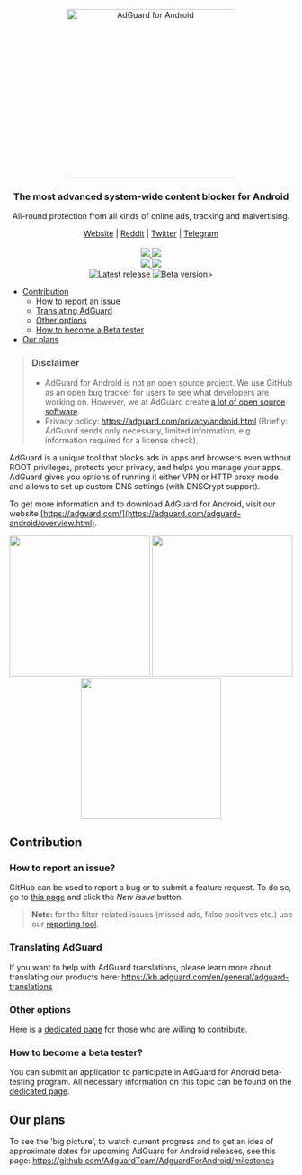 <p align="center">
  <picture>
   <source media="(prefers-color-scheme: dark)" srcset="https://cdn.adguard.com/public/Adguard/Common/Logos/andr_dark.svg" width="300px" alt="AdGuard for Adndroid" />
   <img src="https://cdn.adguard.com/public/Adguard/Common/Logos/andr.svg" width="300px" alt="AdGuard for Android" />
 </picture>
</p>
<h3 align="center">The most advanced system-wide content blocker for Android</h3>
<p align="center">
  All-round protection from all kinds of online ads, tracking and malvertising.
</p>
  
  <p align="center">
    <a href="https://adguard.com/">Website</a> |
    <a href="https://reddit.com/r/Adguard">Reddit</a> |
    <a href="https://twitter.com/AdGuard">Twitter</a> |
    <a href="https://t.me/adguard_en">Telegram</a>
    <br /><br />
    <a href="https://github.com/AdguardTeam/AdguardForAndroid/issues?q=is%3Aopen+label%3A%22Version%3A+AdGuard+v4.7%22+sort%3Acreated-desc">
        <img src="https://img.shields.io/github/issues-search/AdguardTeam/AdguardForAndroid?color=red&label=%F0%9F%90%9B%20Open%20bugs&query=is%3Aopen%20label%3A%22Version%3A%20AdGuard%20v4.7%22%20sort%3Acreated-desc" />
    </a>
    <a href="https://github.com/AdguardTeam/AdguardForAndroid/issues?q=is%3Aopen+label%3A%22Version%3A+AdGuard+v4.7%22+label%3A%22Status%3A+Resolved%22+sort%3Acreated-desc">
        <img src="https://img.shields.io/github/issues-search/AdguardTeam/AdguardForAndroid?color=yellow&label=Resolved&query=is%3Aopen%20label%3A%22Version%3A%20AdGuard%20v4.7%22%20label%3A%22Status%3A%20Resolved%22%20sort%3Acreated-desc" />
    </a>
    <br />
    <a href="https://github.com/AdguardTeam/AdguardForAndroid/issues?q=is%3Aopen+label%3A%22Feature+request%22+sort%3Areactions-%2B1-desc">
        <img src="https://img.shields.io/github/issues-search/AdguardTeam/AdguardForAndroid?color=%2358A459&label=%F0%9F%9A%80%20Open%20feature%20requests&query=is%3Aopen%20label%3A%22Feature%20request%22%20sort%3Areactions-%2B1-desc" />
    </a>
    <a href="https://github.com/AdguardTeam/AdguardForAndroid/issues?q=is%3Aopen+label%3A%22Feature+request%22+sort%3Areactions-%2B1-desc+label%3A%22Status%3A+Resolved%22">
        <img src="https://img.shields.io/github/issues-search/AdguardTeam/AdguardForAndroid?color=green&label=Implemented&query=is%3Aopen%20label%3A%22Feature%20request%22%20sort%3Areactions-%2B1-desc%20label%3A%22Status%3A%20Resolved%22" />
    </a>
    <br />
    <a
    </a>
    <a href="https://github.com/AdguardTeam/AdguardForAndroid/releases">
        <img src="https://img.shields.io/github/v/release/AdguardTeam/AdguardForAndroid?color=blue&display_name=release&label=Release" alt="Latest release" />
    </a>
    <a href="https://github.com/AdguardTeam/AdguardForAndroid/releases">
        <img src="https://img.shields.io/github/v/release/AdguardTeam/AdguardForAndroid?color=blue&display_name=release&label=Testing&include_prereleases" alt="Beta version>" />
    </a>


* [Contribution](#contribution)
  * [How to report an issue](#issue)
  * [Translating AdGuard](#contribution-translating)
  * [Other options](#contribution-other)
  * [How to become a Beta tester](#beta-tester)
* [Our plans](#our-plans)

> ### Disclaimer
>* AdGuard for Android is not an open source project. We use GitHub as an open bug tracker for users to see what developers are working on. However, we at AdGuard create [a lot of open source software](https://github.com/search?o=desc&q=topic%3Aopen-source+org%3AAdguardTeam+fork%3Atrue&s=stars&type=Repositories).
>* Privacy policy: https://adguard.com/privacy/android.html (Briefly: AdGuard sends only necessary, limited information, e.g. information required for a license check).

AdGuard is a unique tool that blocks ads in apps and browsers even without ROOT privileges, protects your privacy, and helps you manage your apps. AdGuard gives you options of running it either VPN or HTTP proxy mode and allows to set up custom DNS settings (with DNSCrypt support).

To get more information and to download AdGuard for Android, visit our website [https://adguard.com/](https://adguard.com/adguard-android/overview.html).

<p align="center">
<picture>
   <source media="(prefers-color-scheme: dark)" srcset="https://cdn.adguard.com/content/github/ad_blocker/android/dark_home4.5.png" width="250">
   <img src="https://cdn.adguard.com/content/github/ad_blocker/android/home4.5.png" width="250">
 </picture>
<picture>
   <source media="(prefers-color-scheme: dark)" srcset="https://cdn.adguard.com/content/github/ad_blocker/android/dark_protection4.5.png" width="250">
   <img src="https://cdn.adguard.com/content/github/ad_blocker/android/protection4.5.png" width="250">
 </picture>
<picture>
   <source media="(prefers-color-scheme: dark)" srcset="https://cdn.adguard.com/content/github/ad_blocker/android/dark_settings4.5.png" width="250">
   <img src="https://cdn.adguard.com/content/github/ad_blocker/android/settings4.5.png" width="250">
 </picture>
</p>

<a id="contribution"></a>
## Contribution

<a id="issue"></a>
### How to report an issue?

GitHub can be used to report a bug or to submit a feature request. To do so, go to [this page](https://github.com/AdguardTeam/AdguardForAndroid/issues) and click the *New issue* button.

>**Note:** for the filter-related issues (missed ads, false positives etc.) use our [reporting tool](https://reports.adguard.com/new_issue.html).

<a id="contribution-translating"></a>
### Translating AdGuard

If you want to help with AdGuard translations, please learn more about translating our products here: https://kb.adguard.com/en/general/adguard-translations

<a id="contribution-other"></a>
### Other options

Here is a [dedicated page](https://adguard.com/contribute.html) for those who are willing to contribute.


<a id="beta-tester"></a>
### How to become a beta tester?

You can submit an application to participate in AdGuard for Android beta-testing program. All necessary information on this topic can be found on the [dedicated page](https://adguard.com/beta.html).

<a id="our-plans"></a>
## Our plans

To see the 'big picture', to watch current progress and to get an idea of approximate dates for upcoming AdGuard for Android releases, see this page: https://github.com/AdguardTeam/AdguardForAndroid/milestones
